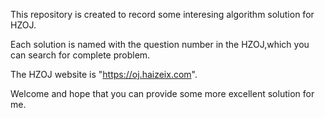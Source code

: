 This repository is created to record some interesing algorithm solution for HZOJ.

Each solution is named with the question number in the HZOJ,which you can search for complete problem.

The HZOJ website is "https://oj.haizeix.com".

Welcome and hope that you can provide some more excellent solution for me.
